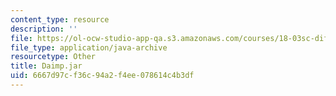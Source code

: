 ```yaml
---
content_type: resource
description: ''
file: https://ol-ocw-studio-app-qa.s3.amazonaws.com/courses/18-03sc-differential-equations-fall-2011/6667d97cf36c94a2f4ee078614c4b3df_Daimp.jar
file_type: application/java-archive
resourcetype: Other
title: Daimp.jar
uid: 6667d97c-f36c-94a2-f4ee-078614c4b3df
---
```

